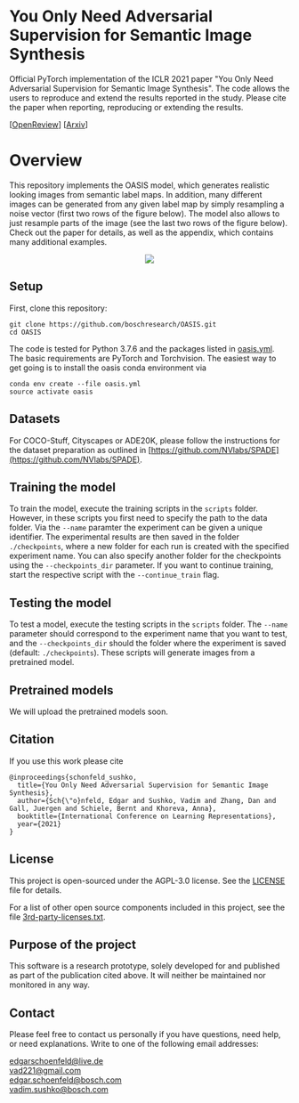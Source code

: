 # You Only Need Adversarial Supervision for Semantic Image Synthesis

Official PyTorch implementation of the ICLR 2021 paper "You Only Need Adversarial Supervision for Semantic Image Synthesis". The code allows the users to
reproduce and extend the results reported in the study. Please cite the paper when reporting, reproducing or extending the results.

[[OpenReview](https://openreview.net/forum?id=yvQKLaqNE6M)]  [[Arxiv](https://arxiv.org/abs/2012.04781)]  

# Overview 

This repository implements the OASIS model, which generates realistic looking images from semantic label maps. In addition, many different images can be generated from any given label map by simply resampling a noise vector (first two rows of the figure below). The model also allows to just resample parts of the image (see the last two rows of the figure below). Check out the paper for details, as well as the appendix, which contains many additional examples.


<p align="center">
<img src="overview.png" >
</p>



## Setup
First, clone this repository:
```
git clone https://github.com/boschresearch/OASIS.git
cd OASIS
```

The code is tested for Python 3.7.6 and the packages listed in [oasis.yml](oasis.yml). 
The basic requirements are PyTorch and Torchvision. 
The easiest way to get going is to install the oasis conda environment via 
```
conda env create --file oasis.yml
source activate oasis
```
## Datasets 

For COCO-Stuff, Cityscapes or ADE20K, please follow the instructions for the dataset preparation as outlined in [https://github.com/NVlabs/SPADE](https://github.com/NVlabs/SPADE).

## Training the model

To train the model, execute the training scripts in the ```scripts``` folder. However, in these scripts you first need to specify the path to the data folder. Via the ```--name``` paramter the experiment can be given a unique identifier. The experimental results are then saved in the folder ```./checkpoints```, where a new folder for each run is created with the specified experiment name. You can also specify another folder for the checkpoints using the ```--checkpoints_dir``` parameter.
If you want to continue training, start the respective script with the ```--continue_train``` flag.

## Testing the model

To test a model, execute the testing scripts in the ```scripts``` folder. The ```--name``` parameter should correspond to the experiment name that you want to test, and the ```--checkpoints_dir``` should the folder where the experiment is saved (default: ```./checkpoints```). These scripts will generate images from a pretrained model.

## Pretrained models

We will upload the pretrained models soon. 

## Citation
If you use this work please cite
```
@inproceedings{schonfeld_sushko,
  title={You Only Need Adversarial Supervision for Semantic Image Synthesis},
  author={Sch{\"o}nfeld, Edgar and Sushko, Vadim and Zhang, Dan and Gall, Juergen and Schiele, Bernt and Khoreva, Anna},
  booktitle={International Conference on Learning Representations},
  year={2021}
}   
```

## License

This project is open-sourced under the AGPL-3.0 license. See the
[LICENSE](LICENSE) file for details.

For a list of other open source components included in this project, see the
file [3rd-party-licenses.txt](3rd-party-licenses.txt).

## Purpose of the project

This software is a research prototype, solely developed for and published as
part of the publication cited above. It will neither be
maintained nor monitored in any way.

## Contact
Please feel free to contact us personally if you have questions, need help, or need explanations. 
Write to one of the following email addresses:

edgarschoenfeld@live.de  
vad221@gmail.com  
edgar.schoenfeld@bosch.com  
vadim.sushko@bosch.com  


